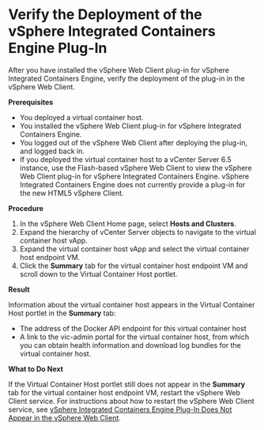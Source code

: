 # Verify the Deployment of the vSphere Integrated Containers Engine Plug-In #

After you have installed the vSphere Web Client plug-in for vSphere Integrated Containers Engine, verify the deployment of the plug-in in the vSphere Web Client.

**Prerequisites**

- You deployed a virtual container host.
- You installed the vSphere Web Client plug-in for vSphere Integrated Containers Engine.
- You logged out of the vSphere Web Client after deploying the plug-in, and logged back in.
- If you deployed the virtual container host to a vCenter Server 6.5 instance, use the Flash-based vSphere Web Client to view the vSphere Web Client plug-in for vSphere Integrated Containers Engine. vSphere Integrated Containers Engine does not currently provide a plug-in for the new HTML5 vSphere Client.

**Procedure**

1. In the vSphere Web Client Home page, select **Hosts and Clusters**.
2. Expand the hierarchy of vCenter Server objects to navigate to the virtual container host vApp.
3. Expand the virtual container host vApp and select the virtual container host endpoint VM.
4. Click the **Summary** tab for the virtual container host endpoint VM and scroll down to the Virtual Container Host portlet.

**Result**

Information about the virtual container host appears in the Virtual Container Host portlet in the **Summary** tab:

-  The address of the Docker API endpoint for this virtual container host
-  A link to the vic-admin portal for the virtual container host, from which you can obtain health information and download log bundles for the virtual container host.

**What to Do Next**

If the Virtual Container Host portlet still does not appear in the **Summary** tab for the virtual container host endpoint VM, restart the vSphere Web Client service. For instructions about how to restart the vSphere Web Client service, see [vSphere Integrated Containers Engine Plug-In Does Not Appear in the vSphere Web Client](ts_ui_not_appearing.md).